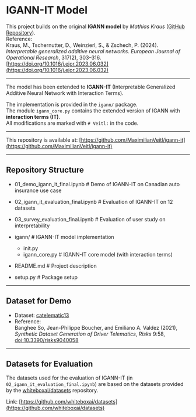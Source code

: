 # IGANN-IT Model

This project builds on the original **IGANN model** by *Mathias Kraus* ([GitHub Repository](https://github.com/MathiasKraus/igann)).  
Reference:  
Kraus, M., Tschernutter, D., Weinzierl, S., & Zschech, P. (2024). *Interpretable generalized additive neural networks*. *European Journal of Operational Research*, 317(2), 303–316. [https://doi.org/10.1016/j.ejor.2023.06.032](https://doi.org/10.1016/j.ejor.2023.06.032)

---

The model has been extended to **IGANN-IT** (Interpretable Generalized Additive Neural Network with Interaction Terms).  

The implementation is provided in the `igann/` package.  
The module `igann_core.py` contains the extended version of IGANN with **interaction terms (IT)**.  
All modifications are marked with `# Veitl:` in the code.

---

This repository is available at: [https://github.com/MaximilianVeitl/igann-it](https://github.com/MaximilianVeitl/igann-it)

---

## Repository Structure
- 01_demo_igann_it_final.ipynb # Demo of IGANN-IT on Canadian auto insurance use case
- 02_igann_it_evaluation_final.ipynb # Evaluation of IGANN-IT on 12 datasets
- 03_survey_evaluation_final.ipynb # Evaluation of user study on interpretability

- igann/ # IGANN-IT model implementation
    - init.py
    - igann_core.py # IGANN-IT core model (with interaction terms)

- README.md # Project description
- setup.py # Package setup

---

## Dataset for Demo

- Dataset: [catelematic13](https://www2.math.uconn.edu/~valdez/data.html)  
- Reference:  
  Banghee So, Jean-Philippe Boucher, and Emiliano A. Valdez (2021), *Synthetic Dataset Generation of Driver Telematics*, *Risks* 9:58, [doi:10.3390/risks9040058](https://doi.org/10.3390/risks9040058)

---

## Datasets for Evaluation

The datasets used for the evaluation of IGANN-IT (in `02_igann_it_evaluation_final.ipynb`) are based on the datasets provided by the [whiteboxai/datasets](https://github.com/whiteboxai/datasets) repository.  

Link: [https://github.com/whiteboxai/datasets](https://github.com/whiteboxai/datasets)
